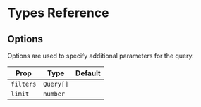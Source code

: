 # Types Reference

## Options

Options are used to specify additional parameters for the query.

| Prop    | Type    | Default |
|---------|---------|---------|
| `filters` | `Query[]` |         |
| `limit`   | `number`  |         |
